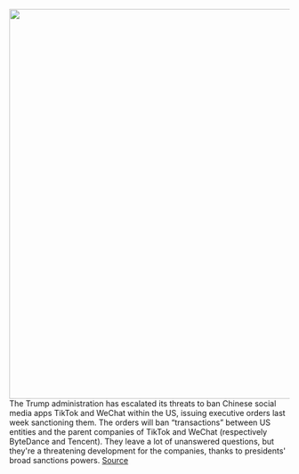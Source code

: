 <img src='https://cdn.vox-cdn.com/thumbor/4w02LReanD3uF2Kbdlc_WWXzxcw=/0x0:2040x1360/1200x800/filters:focal(857x517:1183x843)/cdn.vox-cdn.com/uploads/chorus_image/image/67180624/acastro_200803_1777_tikTok_0001.0.0.jpg' width='700px' /><br/>
The Trump administration has escalated its threats to ban Chinese social media apps TikTok and WeChat within the US, issuing executive orders last week sanctioning them. The orders will ban “transactions” between US entities and the parent companies of TikTok and WeChat (respectively ByteDance and Tencent). They leave a lot of unanswered questions, but they're a threatening development for the companies, thanks to presidents' broad sanctions powers.
<a href='https://www.theverge.com/2020/8/10/21358505/trump-tiktok-wechat-tencent-bytedance-china-ban-executive-order-legal-sanctions-rules'> Source <a/>